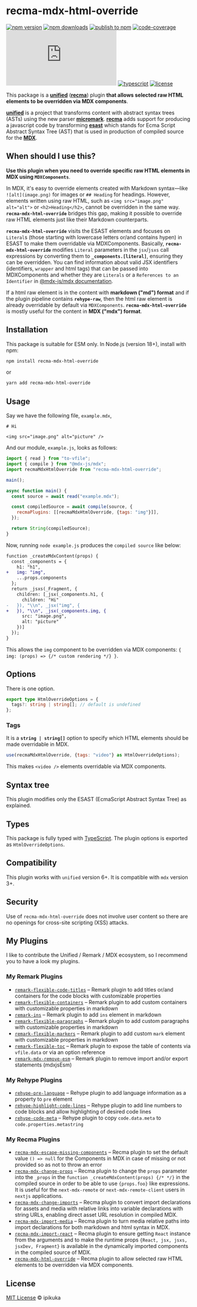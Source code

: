 # recma-mdx-html-override

[![npm version][badge-npm-version]][url-npm-package]
[![npm downloads][badge-npm-download]][url-npm-package]
[![publish to npm][badge-publish-to-npm]][url-publish-github-actions]
[![code-coverage][badge-codecov]][url-codecov]
[![type-coverage][badge-type-coverage]][url-github-package]
[![typescript][badge-typescript]][url-typescript]
[![license][badge-license]][url-license]

This package is a **[unified][unified]** (**[recma][recma]**) plugin **that allows selected raw HTML elements to be overridden via MDX components**.

**[unified][unified]** is a project that transforms content with abstract syntax trees (ASTs) using the new parser **[micromark][micromark]**. **[recma][recma]** adds support for producing a javascript code by transforming **[esast][esast]** which stands for Ecma Script Abstract Syntax Tree (AST) that is used in production of compiled source for the **[MDX][MDX]**.

## When should I use this?

**Use this plugin when you need to override specific raw HTML elements in MDX using `MDXComponents`**.

In MDX, it's easy to override elements created with Markdown syntax—like `![alt](image.png)` for images or `## Heading` for headings. However, elements written using raw HTML, such as `<img src="image.png" alt="alt">` or `<h2>Heading</h2>`, cannot be overridden in the same way. **`recma-mdx-html-override`** bridges this gap, making it possible to override raw HTML elements just like their Markdown counterparts.

**`recma-mdx-html-override`** visits the ESAST elements and focuses on `Literal`s (those starting with lowercase letters or/and contains hypen) in ESAST to make them overridable via MDXComponents. Basically, **`recma-mdx-html-override`** modifies `Literal` parameters in the `jsx`/`jsxs` call expressions by converting them to **`_components.[literal]`**, ensuring they can be overridden. You can find information about valid JSX identifiers (identifiers, `wrapper` and html tags) that can be passed into MDXComponents and whether they are `Literals` or a `References to an Identifier` in [@mdx-js/mdx documentation](https://mdxjs.com/docs/using-mdx/#components).

If a html raw element is in the content with **markdown ("md") format** and if the plugin pipeline contains **`rehype-raw`**, then the html raw element is already overridable by default via `MDXComponents`. **`recma-mdx-html-override`** is mostly useful for the content in **MDX ("mdx") format**.

## Installation

This package is suitable for ESM only. In Node.js (version 18+), install with npm:

```bash
npm install recma-mdx-html-override
```

or

```bash
yarn add recma-mdx-html-override
```

## Usage

Say we have the following file, `example.mdx`,

```mdx
# Hi

<img src="image.png" alt="picture" />
```

And our module, `example.js`, looks as follows:

```javascript
import { read } from "to-vfile";
import { compile } from "@mdx-js/mdx";
import recmaMdxHtmlOverride from "recma-mdx-html-override";

main();

async function main() {
  const source = await read("example.mdx");

  const compiledSource = await compile(source, {
    recmaPlugins: [[recmaMdxHtmlOverride, {tags: "img"}]],
  });

  return String(compiledSource);
}
```

Now, running `node example.js` produces the `compiled source` like below:

```diff
function _createMdxContent(props) {
  const _components = {
    h1: "h1",
+   img: "img",
    ...props.components
  };
  return _jsxs(_Fragment, {
    children: [_jsx(_components.h1, {
      children: "Hi"
-   }), "\\n", _jsx("img", {
+   }), "\\n", _jsx(_components.img, {
      src: "image.png",
      alt: "picture"
    })]
  });
}
```

This allows the `img` component to be overridden via MDX components: `{ img: (props) => {/* custom rendering */} }`.

## Options

There is one option.

```typescript
export type HtmlOverrideOptions = {
  tags?: string | string[]; // default is undefined
};
```

### Tags

It is a **`string | string[]`** option to specify which HTML elements should be made overridable in MDX.

```javascript
use(recmaMdxHtmlOverride, {tags: "video"} as HtmlOverrideOptions);
```

This makes `<video />` elements overridable via MDX components.

## Syntax tree

This plugin modifies only the ESAST (EcmaScript Abstract Syntax Tree) as explained.

## Types

This package is fully typed with [TypeScript][url-typescript]. The plugin options is exported as `HtmlOverrideOptions`.

## Compatibility

This plugin works with `unified` version 6+. It is compatible with `mdx` version 3+.

## Security

Use of `recma-mdx-html-override` does not involve user content so there are no openings for cross-site scripting (XSS) attacks.

## My Plugins

I like to contribute the Unified / Remark / MDX ecosystem, so I recommend you to have a look my plugins.

### My Remark Plugins

- [`remark-flexible-code-titles`](https://www.npmjs.com/package/remark-flexible-code-titles)
  – Remark plugin to add titles or/and containers for the code blocks with customizable properties
- [`remark-flexible-containers`](https://www.npmjs.com/package/remark-flexible-containers)
  – Remark plugin to add custom containers with customizable properties in markdown
- [`remark-ins`](https://www.npmjs.com/package/remark-ins)
  – Remark plugin to add `ins` element in markdown
- [`remark-flexible-paragraphs`](https://www.npmjs.com/package/remark-flexible-paragraphs)
  – Remark plugin to add custom paragraphs with customizable properties in markdown
- [`remark-flexible-markers`](https://www.npmjs.com/package/remark-flexible-markers)
  – Remark plugin to add custom `mark` element with customizable properties in markdown
- [`remark-flexible-toc`](https://www.npmjs.com/package/remark-flexible-toc)
  – Remark plugin to expose the table of contents via `vfile.data` or via an option reference
- [`remark-mdx-remove-esm`](https://www.npmjs.com/package/remark-mdx-remove-esm)
  – Remark plugin to remove import and/or export statements (mdxjsEsm)

### My Rehype Plugins

- [`rehype-pre-language`](https://www.npmjs.com/package/rehype-pre-language)
  – Rehype plugin to add language information as a property to `pre` element
- [`rehype-highlight-code-lines`](https://www.npmjs.com/package/rehype-highlight-code-lines)
  – Rehype plugin to add line numbers to code blocks and allow highlighting of desired code lines
- [`rehype-code-meta`](https://www.npmjs.com/package/rehype-code-meta)
  – Rehype plugin to copy `code.data.meta` to `code.properties.metastring`

### My Recma Plugins

- [`recma-mdx-escape-missing-components`](https://www.npmjs.com/package/recma-mdx-escape-missing-components)
  – Recma plugin to set the default value `() => null` for the Components in MDX in case of missing or not provided so as not to throw an error
- [`recma-mdx-change-props`](https://www.npmjs.com/package/recma-mdx-change-props)
  – Recma plugin to change the `props` parameter into the `_props` in the `function _createMdxContent(props) {/* */}` in the compiled source in order to be able to use `{props.foo}` like expressions. It is useful for the `next-mdx-remote` or `next-mdx-remote-client` users in `nextjs` applications.
- [`recma-mdx-change-imports`](https://www.npmjs.com/package/recma-mdx-change-imports)
  – Recma plugin to convert import declarations for assets and media with relative links into variable declarations with string URLs, enabling direct asset URL resolution in compiled MDX.
- [`recma-mdx-import-media`](https://www.npmjs.com/package/recma-mdx-import-media)
  – Recma plugin to turn media relative paths into import declarations for both markdown and html syntax in MDX.
- [`recma-mdx-import-react`](https://www.npmjs.com/package/recma-mdx-import-react)
  – Recma plugin to ensure getting `React` instance from the arguments and to make the runtime props `{React, jsx, jsxs, jsxDev, Fragment}` is available in the dynamically imported components in the compiled source of MDX.
- [`recma-mdx-html-override`](https://www.npmjs.com/package/recma-mdx-html-override)
  – Recma plugin to allow selected raw HTML elements to be overridden via MDX components.

## License

[MIT License](./LICENSE) © ipikuka

[unified]: https://github.com/unifiedjs/unified
[micromark]: https://github.com/micromark/micromark
[recma]: https://mdxjs.com/docs/extending-mdx/#list-of-plugins
[esast]: https://github.com/syntax-tree/esast
[estree]: https://github.com/estree/estree
[MDX]: https://mdxjs.com/

[badge-npm-version]: https://img.shields.io/npm/v/recma-mdx-html-override
[badge-npm-download]:https://img.shields.io/npm/dt/recma-mdx-html-override
[url-npm-package]: https://www.npmjs.com/package/recma-mdx-html-override
[url-github-package]: https://github.com/ipikuka/recma-mdx-html-override

[badge-license]: https://img.shields.io/github/license/ipikuka/recma-mdx-html-override
[url-license]: https://github.com/ipikuka/recma-mdx-html-override/blob/main/LICENSE

[badge-publish-to-npm]: https://github.com/ipikuka/recma-mdx-html-override/actions/workflows/publish.yml/badge.svg
[url-publish-github-actions]: https://github.com/ipikuka/recma-mdx-html-override/actions/workflows/publish.yml

[badge-typescript]: https://img.shields.io/npm/types/recma-mdx-html-override
[url-typescript]: https://www.typescriptlang.org/

[badge-codecov]: https://codecov.io/gh/ipikuka/recma-mdx-html-override/graph/badge.svg?token=6UIKn4z8lc
[url-codecov]: https://codecov.io/gh/ipikuka/recma-mdx-html-override

[badge-type-coverage]: https://img.shields.io/badge/dynamic/json.svg?label=type-coverage&prefix=%E2%89%A5&suffix=%&query=$.typeCoverage.atLeast&uri=https%3A%2F%2Fraw.githubusercontent.com%2Fipikuka%2Frecma-mdx-html-override%2Fmaster%2Fpackage.json
